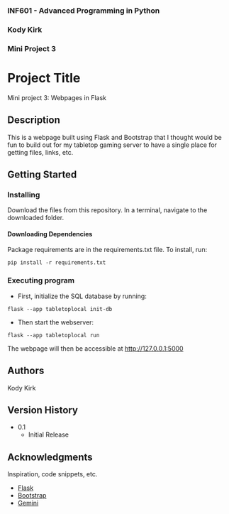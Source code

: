 ### INF601 - Advanced Programming in Python
### Kody Kirk
### Mini Project 3
 
 
# Project Title
 
Mini project 3: Webpages in Flask

## Description
 
This is a webpage built using Flask and Bootstrap that I thought would be fun to build out for my tabletop gaming server to have a single place for getting files, links, etc.

## Getting Started

### Installing
 
Download the files from this repository. In a terminal, navigate to the downloaded folder.

#### Downloading Dependencies
 
Package requirements are in the requirements.txt file. To install, run:
```
pip install -r requirements.txt
``` 
### Executing program

* First, initialize the SQL database by running:
```
flask --app tabletoplocal init-db
```
* Then start the webserver:
```
flask --app tabletoplocal run
```
The webpage will then be accessible at http://127.0.0.1:5000

## Authors
 
Kody Kirk

## Version History

* 0.1
    * Initial Release
 
## Acknowledgments
 
Inspiration, code snippets, etc.
* [Flask](https://flask.palletsprojects.com/en/stable/)
* [Bootstrap](https://getbootstrap.com/docs/5.3/getting-started/introduction/)
* [Gemini](https://gemini.google.com/)
